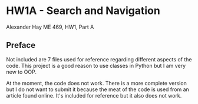 # HW1A - Search and Navigation

Alexander Hay
ME 469, HW1, Part A

## Preface

Not included are 7 files used for reference regarding different aspects of the code. This project is a good reason to use classes in Python but I am very new to OOP.

At the moment, the code does not work. There is a more complete version but I do not want to submit it because the meat of the code is used from an article found online. It's included for reference but it also does not work.
